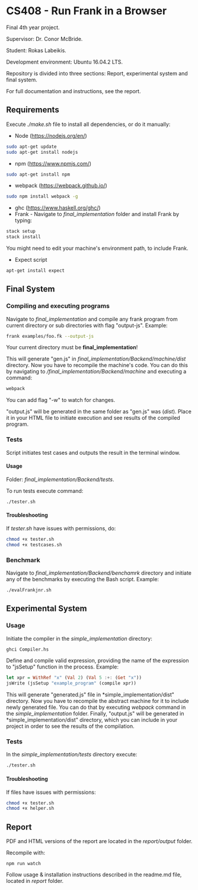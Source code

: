 # CS408 - Run Frank in a Browser
Final 4th year project.

Supervisor: Dr. Conor McBride.

Student: Rokas Labeikis.

Development environment: Ubuntu 16.04.2 LTS.

Repository is divided into three sections: Report, experimental system and final system.

For full documentation and instructions, see the report.

## Requirements

Execute *./make.sh* file to install all dependencies, or do it manually: 

* Node (https://nodejs.org/en/)
```bash
sudo apt-get update
sudo apt-get install nodejs
```
* npm (https://www.npmjs.com/)
```bash
sudo apt-get install npm
```
* webpack (https://webpack.github.io/)
```bash
sudo npm install webpack -g
```
* ghc (https://www.haskell.org/ghc/)
* Frank -
  Navigate to *final_implementation* folder and install Frank by typing:
```bash
stack setup
stack install
```
You might need to edit your machine's environment path, to include Frank. 
* Expect script
```bash 
apt-get install expect
```

## Final System

### Compiling and executing programs

Navigate to *final_implementation* and compile any frank program from current directory or sub
directories with flag "output-js". Example:

```bash
frank examples/foo.fk --output-js
```
Your current directory must be **final_implementation**!

This will generate "gen.js" in *final_implementation/Backend/machine/dist* directory. Now you have
to recompile the machine's code. You can do this by navigating to */final_implementation/Backend/machine*
and executing a command:

```bash
webpack
```

You can add flag "-w" to watch for changes.

"output.js" will be generated in the same folder as "gen.js" was (*dist*). Place it in your HTML
file to initiate execution and see results of the compiled program. 

### Tests

Script initiates test cases and outputs the result in the terminal window.

#### Usage

Folder: *final_implementation/Backend/tests*.

To run tests execute command: 

```bash
./tester.sh
```

#### Troubleshooting

If *tester.sh* have issues with permissions, do: 

```bash
chmod +x tester.sh
chmod +x testcases.sh
```

### Benchmark

Navigate to *final_implementation/Backend/benchamrk* directory and initiate any of the benchmarks by
executing the Bash script. Example:

```bash
./evalFrankjnr.sh
```

## Experimental System

### Usage

Initiate the compiler in the *simple_implementation* directory: 

```bash
ghci Compiler.hs
```

Define and compile valid expression, providing the name of the expression to "jsSetup" function in
the process. Example:

```haskell
let xpr = WithRef "x" (Val 2) (Val 5 :+: (Get "x"))
jsWrite (jsSetup "example_program" (compile xpr))
```

This will generate "generated.js" file in *simple_implementation/dist" directory. Now you have to 
recompile the abstract machine for it to include newly generated file. You can do that by executing
*webpack* command in the *simple_implementation* folder. Finally, "output.js" will be generated in
*simple_implementation/dist" directory, which you can include in your project in order to see the
results of the compilation.


### Tests

In the *simple_implementation/tests* directory execute:

```bash
./tester.sh
```

#### Troubleshooting

If files have issues with permissions: 

```bash
chmod +x tester.sh
chmod +x helper.sh
```

## Report

PDF and HTML versions of the report are located in the *report/output* folder.

Recompile with:

    npm run watch

Follow usage & installation instructions described in the readme.md file,
located in *report* folder.
